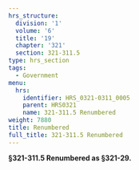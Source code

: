 ```yaml
---
hrs_structure:
  division: '1'
  volume: '6'
  title: '19'
  chapter: '321'
  section: 321-311.5
type: hrs_section
tags:
  - Government
menu:
  hrs:
    identifier: HRS_0321-0311_0005
    parent: HRS0321
    name: 321-311.5 Renumbered
weight: 7880
title: Renumbered
full_title: 321-311.5 Renumbered
---
```

**§321-311.5 Renumbered as §321-29.**